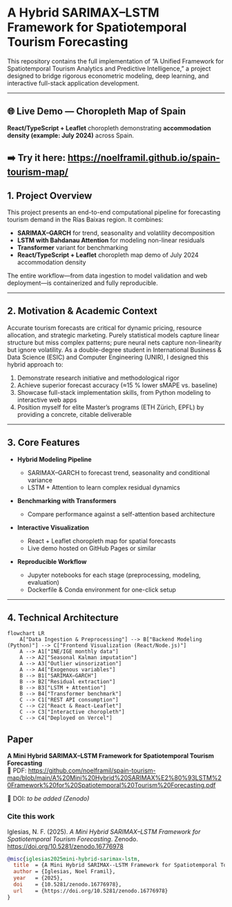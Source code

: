 # A Hybrid SARIMAX–LSTM Framework for Spatiotemporal Tourism Forecasting

This repository contains the full implementation of “A Unified Framework for Spatiotemporal Tourism Analytics and Predictive Intelligence,” a project designed to bridge rigorous econometric modeling, deep learning, and interactive full-stack application development.

---
## 🌐 Live Demo — Choropleth Map of Spain
**React/TypeScript + Leaflet** choropleth demonstrating **accommodation density (example: July 2024)** across Spain.

➡️ **Try it here:** https://noelframil.github.io/spain-tourism-map/
---
## 1. Project Overview

This project presents an end-to-end computational pipeline for forecasting tourism demand in the Rías Baixas region. It combines:

- **SARIMAX–GARCH** for trend, seasonality and volatility decomposition  
- **LSTM with Bahdanau Attention** for modeling non-linear residuals  
- **Transformer** variant for benchmarking  
- **React/TypeScript + Leaflet** choropleth map demo of July 2024 accommodation density  

The entire workflow—from data ingestion to model validation and web deployment—is containerized and fully reproducible.

---

## 2. Motivation & Academic Context

Accurate tourism forecasts are critical for dynamic pricing, resource allocation, and strategic marketing. Purely statistical models capture linear structure but miss complex patterns; pure neural nets capture non-linearity but ignore volatility. As a double-degree student in International Business & Data Science (ESIC) and Computer Engineering (UNIR), I designed this hybrid approach to:

1. Demonstrate research initiative and methodological rigor  
2. Achieve superior forecast accuracy (≈15 % lower sMAPE vs. baseline)  
3. Showcase full-stack implementation skills, from Python modeling to interactive web apps  
4. Position myself for elite Master’s programs (ETH Zürich, EPFL) by providing a concrete, citable deliverable  

---

## 3. Core Features

- **Hybrid Modeling Pipeline**  
  - SARIMAX–GARCH to forecast trend, seasonality and conditional variance  
  - LSTM + Attention to learn complex residual dynamics  

- **Benchmarking with Transformers**  
  - Compare performance against a self-attention based architecture  

- **Interactive Visualization**  
  - React + Leaflet choropleth map for spatial forecasts  
  - Live demo hosted on GitHub Pages or similar  

- **Reproducible Workflow**  
  - Jupyter notebooks for each stage (preprocessing, modeling, evaluation)  
  - Dockerfile & Conda environment for one-click setup  

---
## 4. Technical Architecture

```mermaid
flowchart LR
    A["Data Ingestion & Preprocessing"] --> B["Backend Modeling (Python)"] --> C["Frontend Visualization (React/Node.js)"]
    A --> A1["INE/IGE monthly data"]
    A --> A2["Seasonal Kalman imputation"]
    A --> A3["Outlier winsorization"]
    A --> A4["Exogenous variables"]
    B --> B1["SARIMAX–GARCH"]
    B --> B2["Residual extraction"]
    B --> B3["LSTM + Attention"]
    B --> B4["Transformer benchmark"]
    C --> C1["REST API consumption"]
    C --> C2["React & React-Leaflet"]
    C --> C3["Interactive choropleth"]
    C --> C4["Deployed on Vercel"]
```
## Paper

**A Mini Hybrid SARIMAX–LSTM Framework for Spatiotemporal Tourism Forecasting**  
📄 PDF: https://github.com/noelframil/spain-tourism-map/blob/main/A%20Mini%20Hybrid%20SARIMAX%E2%80%93LSTM%20Framework%20for%20Spatiotemporal%20Tourism%20Forecasting.pdf 

🔖 DOI: _to be added (Zenodo)_

### Cite this work
Iglesias, N. F. (2025). *A Mini Hybrid SARIMAX–LSTM Framework for Spatiotemporal Tourism Forecasting*. Zenodo. https://doi.org/10.5281/zenodo.16776978

```bibtex
@misc{iglesias2025mini-hybrid-sarimax-lstm,
  title  = {A Mini Hybrid SARIMAX--LSTM Framework for Spatiotemporal Tourism Forecasting},
  author = {Iglesias, Noel Framil},
  year   = {2025},
  doi    = {10.5281/zenodo.16776978},
  url    = {https://doi.org/10.5281/zenodo.16776978}
}
